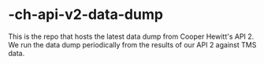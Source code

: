 # -ch-api-v2-data-dump
This is the repo that hosts the latest data dump from Cooper Hewitt's API 2. We run the data dump periodically from the results of our API 2 against TMS data.
